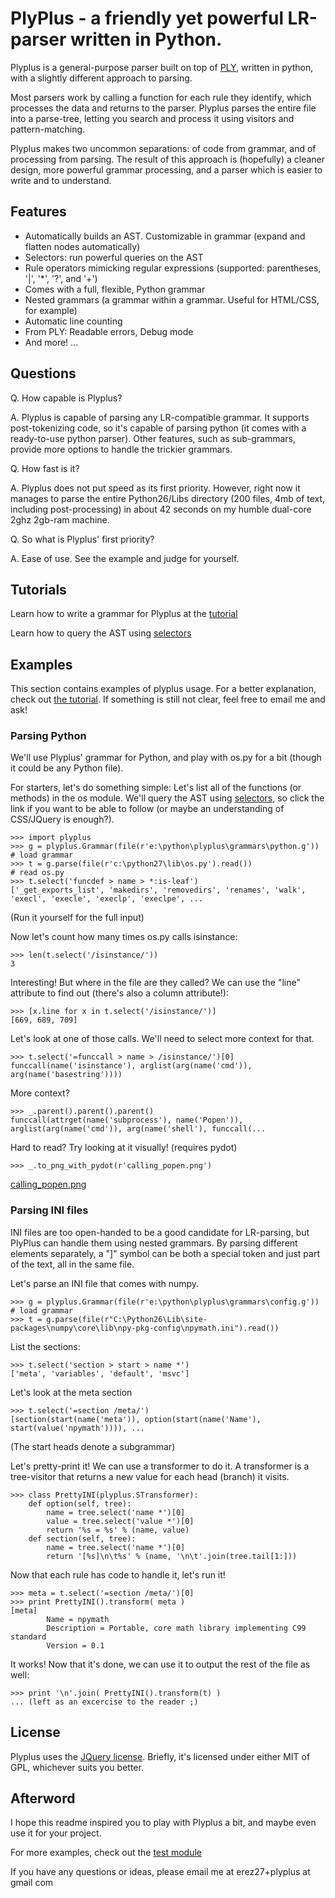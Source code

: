 # PlyPlus - a friendly yet powerful LR-parser written in Python.

Plyplus is a general-purpose parser built on top of [PLY](http://www.dabeaz.com/ply/), written in python, with a slightly different approach to parsing.

Most parsers work by calling a function for each rule they identify, which processes the data and returns to the parser. Plyplus parses the entire file into a parse-tree, letting you search and process it using visitors and pattern-matching.

Plyplus makes two uncommon separations: of code from grammar, and of processing from parsing.  The result of this approach is (hopefully) a cleaner design, more powerful grammar processing, and a parser which is easier to write and to understand.

## Features

 - Automatically builds an AST. Customizable in grammar (expand and flatten nodes automatically)
 - Selectors: run powerful queries on the AST
 - Rule operators mimicking regular expressions (supported: parentheses, '|', '\*', '?', and '+')
 - Comes with a full, flexible, Python grammar
 - Nested grammars (a grammar within a grammar. Useful for HTML/CSS, for example)
 - Automatic line counting
 - From PLY: Readable errors, Debug mode
 - And more! ...

## Questions

Q. How capable is Plyplus?

A. Plyplus is capable of parsing any LR-compatible grammar. It supports post-tokenizing code, so it's capable of parsing python (it comes with a ready-to-use python parser). Other features, such as sub-grammars, provide more options to handle the trickier grammars.

Q. How fast is it?

A. Plyplus does not put speed as its first priority. However, right now it manages to parse the entire Python26/Libs directory (200 files, 4mb of text, including post-processing) in about 42 seconds on my humble dual-core 2ghz 2gb-ram machine.

Q. So what is Plyplus' first priority?

A. Ease of use. See the example and judge for yourself.

## Tutorials

Learn how to write a grammar for Plyplus at the [tutorial](/erezsh/plyplus/blob/master/tutorial.md)

Learn how to query the AST using [selectors](/erezsh/plyplus/blob/master/selectors.md)

## Examples

This section contains examples of plyplus usage. For a better explanation, check out [the tutorial](/erezsh/plyplus/blob/master/tutorial.md). If something is still not clear, feel free to email me and ask!

### Parsing Python

We'll use Plyplus' grammar for Python, and play with os.py for a bit (though it could be any Python file).

For starters, let's do something simple: Let's list all of the functions (or methods) in the os module. We'll query the AST using [selectors](/erezsh/plyplus/blob/master/selectors.md), so click the link if you want to be able to follow (or maybe an understanding of CSS/JQuery is enough?).

    >>> import plyplus
    >>> g = plyplus.Grammar(file(r'e:\python\plyplus\grammars\python.g'))   # load grammar
    >>> t = g.parse(file(r'c:\python27\lib\os.py').read())                  # read os.py
    >>> t.select('funcdef > name > *:is-leaf')
    ['_get_exports_list', 'makedirs', 'removedirs', 'renames', 'walk', 'execl', 'execle', 'execlp', 'execlpe', ...

(Run it yourself for the full input)

Now let's count how many times os.py calls isinstance:

    >>> len(t.select('/isinstance/'))
    3

Interesting! But where in the file are they called? We can use the "line" attribute to find out (there's also a column attribute!):

    >>> [x.line for x in t.select('/isinstance/')]
    [669, 689, 709]

Let's look at one of those calls. We'll need to select more context for that.

    >>> t.select('=funccall > name > /isinstance/')[0]
    funccall(name('isinstance'), arglist(arg(name('cmd')), arg(name('basestring'))))

More context?

    >>> _.parent().parent().parent()
    funccall(attrget(name('subprocess'), name('Popen')), arglist(arg(name('cmd')), arg(name('shell'), funccall(...

Hard to read? Try looking at it visually! (requires pydot)

    >>> _.to_png_with_pydot(r'calling_popen.png')

[calling\_popen.png](/erezsh/plyplus/blob/master/calling_popen.png)

### Parsing INI files

INI files are too open-handed to be a good candidate for LR-parsing, but PlyPlus can handle them using nested grammars. By parsing different elements separately, a "]" symbol can be both a special token and just part of the text, all in the same file.

Let's parse an INI file that comes with numpy.

    >>> g = plyplus.Grammar(file(r'e:\python\plyplus\grammars\config.g'))   # load grammar
    >>> t = g.parse(file(r"C:\Python26\Lib\site-packages\numpy\core\lib\npy-pkg-config\npymath.ini").read())

List the sections:

    >>> t.select('section > start > name *')
    ['meta', 'variables', 'default', 'msvc']

Let's look at the meta section

    >>> t.select('=section /meta/')
    [section(start(name('meta')), option(start(name('Name'), start(value('npymath')))), ...

(The start heads denote a subgrammar)

Let's pretty-print it! We can use a transformer to do it. A transformer is a tree-visitor that returns a new value for each head (branch) it visits.

    >>> class PrettyINI(plyplus.STransformer):
        def option(self, tree):
            name = tree.select('name *')[0]
            value = tree.select('value *')[0]
            return '%s = %s' % (name, value)
        def section(self, tree):
            name = tree.select('name *')[0]           
            return '[%s]\n\t%s' % (name, '\n\t'.join(tree.tail[1:]))

Now that each rule has code to handle it, let's run it!

    >>> meta = t.select('=section /meta/')[0]
    >>> print PrettyINI().transform( meta )
    [meta]
            Name = npymath
            Description = Portable, core math library implementing C99 standard
            Version = 0.1

It works! Now that it's done, we can use it to output the rest of the file as well:

    >>> print '\n'.join( PrettyINI().transform(t) )
    ... (left as an excercise to the reader ;)


## License

Plyplus uses the [JQuery license](http://jquery.org/license). Briefly, it's licensed under either MIT of GPL, whichever suits you better.

## Afterword

I hope this readme inspired you to play with Plyplus a bit, and maybe even use it for your project.

For more examples, check out the [test module](/erezsh/plyplus/blob/master/test/plyplus_test.py)

If you have any questions or ideas, please email me at erez27+plyplus at gmail com
